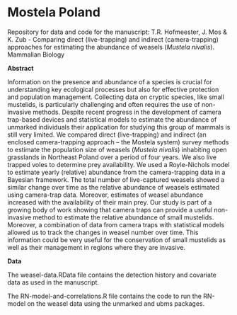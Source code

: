 # Mostela Poland
Repository for data and code for the manuscript: T.R. Hofmeester, J. Mos & K. Zub - Comparing direct (live-trapping) and indirect (camera-trapping) approaches for estimating the abundance of weasels (<i>Mustela nivalis</i>). Mammalian Biology

<b>Abstract</b>

Information on the presence and abundance of a species is crucial for understanding key ecological processes but also for effective protection and population management. Collecting data on cryptic species, like small mustelids, is particularly challenging and often requires the use of non-invasive methods. Despite recent progress in the development of camera trap-based devices and statistical models to estimate the abundance of unmarked individuals their application for studying this group of mammals is still very limited. We compared direct (live-trapping) and indirect (an enclosed camera-trapping approach – the Mostela system) survey methods to estimate the population size of weasels (<i>Mustela nivalis</i>) inhabiting open grasslands in Northeast Poland over a period of four years. We also live trapped voles to determine prey availability. We used a Royle-Nichols model to estimate yearly (relative) abundance from the camera-trapping data in a Bayesian framework. The total number of live-captured weasels showed a similar change over time as the relative abundance of weasels estimated using camera-trap data. Moreover, estimates of weasel abundance increased with the availability of their main prey. Our study is part of a growing body of work showing that camera traps can provide a useful non-invasive method to estimate the relative abundance of small mustelids. Moreover, a combination of data from camera traps with statistical models allowed us to track the changes in weasel number over time. This information could be very useful for the conservation of small mustelids as well as their management in regions where they are invasive.

<b>Data</b>

The weasel-data.RData file contains the detection history and covariate data as used in the manuscript. 

The RN-model-and-correlations.R file contains the code to run the RN-model on the weasel data using the unmarked and ubms packages. 
